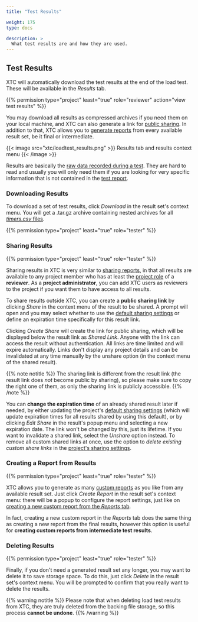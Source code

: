 ```yaml
---
title: "Test Results"

weight: 175
type: docs

description: >
  What test results are and how they are used.
---
```


## Test Results

XTC will automatically download the test results at the end of the load test. These will be available in the _Results_ tab. 

{{% permission type="project" least="true" role="reviewer" action="view test results" %}}

You may download all results as compressed archives if you need them on your local machine, and XTC can also generate a link for [public sharing](#sharing-results). In addition to that, XTC allows you to [generate reports]() from every available result set, be it final or intermediate. 

{{< image src="xtc/loadtest_results.png" >}}
Results tab and results context menu
{{< /image >}}

Results are basically the [raw data recorded during a test](../../../load-testing/advanced/150-results/). They are hard to read and usually you will only need them if you are looking for very specific information that is not contained in the [test report](../../../load-testing/manual/320-test-evaluation//#reading-a-test-report). 

### Downloading Results
To download a set of test results, click _Download_ in the result set's context menu. You will get a .tar.gz archive containing nested archives for all [_timers.csv_ files](../../../load-testing/advanced/150-results/#collected-values).

{{% permission type="project" least="true" role="tester" %}}

### Sharing Results

{{% permission type="project" least="true" role="tester" %}}

Sharing results in XTC is very similar to [sharing reports](../180-reports/#sharing-a-report), in that all results are available to any project member who has at least the [project role](../../050-projects/#user-roles-within-a-project) of a **reviewer**. As a **project administrator**, you can add XTC users as reviewers to the project if you want them to have access to all results.

To share results outside XTC, you can create a **public sharing link** by clicking _Share_ in the context menu of the result to be shared. A prompt will open and you may select whether to use the [default sharing settings](../120-load-project-configuration/#default-sharing-settings) or define an expiration time specifically for this result link. 

Clicking _Create Share_ will create the link for public sharing, which will be displayed below the result link as _Shared Link_. Anyone with the link can access the result without authentication. All links are time limited and will expire automatically. Links don't display any project details and can be invalidated at any time manually by the unshare option (in the context menu of the shared result).

{{% note notitle %}}
The sharing link is different from the result link (the result link does _not_ become public by sharing), so please make sure to copy the right one of them, as only the sharing link is publicly accessible.
{{% /note %}}

You can **change the expiration time** of an already shared result later if needed, by either updating the project's [default sharing settings](../120-load-project-configuration/#default-sharing-settings) (which will update expiration times for all results shared by using this default), or by clicking _Edit Share_ in the result's popup menu and selecting a new expiration date. The link won't be changed by this, just its lifetime. If you want to invalidate a shared link, select the _Unshare_ option instead.
To remove all custom shared links at once, use the option to _delete existing custom share links_ in the [project's sharing settings](../120-load-project-configuration/#removing-all-custom-share-links).

### Creating a Report from Results

{{% permission type="project" least="true" role="tester" %}}

XTC allows you to generate as many [custom reports](../180-reports/#custom-reports) as you like from any available result set. Just click _Create Report_ in the result set's context menu: there will be a popup to configure the report settings, just like on [creating a new custom report from the _Reports_ tab](../180-reports/#custom-reports). 

In fact, creating a new custom report in the _Reports_ tab does the same thing as creating a new report from the final results, however this option is useful for **creating custom reports from intermediate test results**.

### Deleting Results

{{% permission type="project" least="true" role="tester" %}}

Finally, if you don't need a generated result set any longer, you may want to delete it to save storage space. To do this, just click _Delete_ in the result set's context menu. You will be prompted to confirm that you really want to delete the results. 

{{% warning notitle %}}
Please note that when deleting load test results from XTC, they are truly deleted from the backing file storage, so this process **cannot be undone**.
{{% /warning %}}
